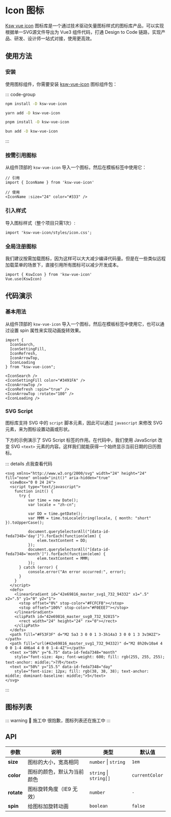 # Icon 图标

[Ksw vue icon](https://sengoku-f.github.io/KSW-vue-icon/) 图标库是一个通过技术驱动矢量图标样式的图标库产品，可以实现根据单一SVG源文件导出为 Vue3 组件代码，打通 Design to Code 链路，实现产品、研发、设计师一站式对接，使用更高效。

## 使用方法

### 安装

使用图标组件，你需要安装 [ksw-vue-icon](https://www.npmjs.com/package/ksw-vue-icon) 图标组件包：

::: code-group

```sh [npm]
npm install -D ksw-vue-icon
```

```sh [yarn]
yarn add -D ksw-vue-icon
```

```sh [pnpm]
pnpm install -D ksw-vue-icon
```

```sh [bun]
bun add -D ksw-vue-icon
```
:::

### 按需引用图标

从组件顶部的 `ksw-vue-icon` 导入一个图标，然后在模板标签中使用它：

```js:line-numbers
// 引用
import { IconName } from 'ksw-vue-icon'

// 使用
<IconName :size="24" color="#333" />
```

### 引入样式

导入图标样式（整个项目只需1次）:

```js:line-numbers
import 'ksw-vue-icon/styles/icon.css';
```

### 全局注册图标

我们建议按需加载图标，因为这样可以大大减少编译代码量。但是在一些类似远程加载菜单的场景下，直接引用所有图标可以减少开发成本。

```js:line-numbers
import { KswIcon } from 'ksw-vue-icon'
Vue.use(KswIcon)
```

## 代码演示

### 基本用法

从组件顶部的 `ksw-vue-icon` 导入一个图标，然后在模板标签中使用它，也可以通过设置 spin 属性来实现动画旋转效果。

<IconSearch />
<IconSettingFill color="#3491FA" />
<IconArrowTop />
<IconRefresh :spin="true" />
<IconArrowTop :rotate="180" />
<IconLoading />

<!-- ::: details 点我查看代码 -->
```js:line-numbers
import {
  IconSearch,
  IconSettingFill,
  IconRefresh,
  IconArrowTop,
  IconLoading
} from "ksw-vue-icon";

<IconSearch />
<IconSettingFill color="#3491FA" />
<IconArrowTop />
<IconRefresh :spin="true" />
<IconArrowTop :rotate="180" />
<IconLoading />
```
<!-- ::: -->


### SVG Script

图标库支持 SVG 中的 `script` 脚本元素，因此可以通过 `javascript` 来修改 SVG 元素，来为图标设置动画或形状。

下方的示例演示了 SVG Script 标签的作用。在代码中，我们使用 JavaScript 改变 SVG `<text>` 元素的内容。这样我们就能获得一个始终显示当前日期的日历图标。

<IconCalendarColor :size="128" />

::: details 点我查看代码
```html:line-numbers {3-22}
<svg xmlns="http://www.w3.org/2000/svg" width="24" height="24" fill="none" onload="init()" aria-hidden="true"
  viewBox="0 0 24 24">
  <script type="text/javascript">
    function init() {
      try {
          var time = new Date();
          var locale = "zh-cn";
          
          var DD = time.getDate();
          var MMM = time.toLocaleString(locale, { month: "short" }).toUpperCase();
          
          document.querySelectorAll("[data-id-feda7348='day']").forEach(function(elem) {
              elem.textContent = DD;
          });
          document.querySelectorAll("[data-id-feda7348='month']").forEach(function(elem) {
              elem.textContent = MMM;
          });
      } catch (error) {
          console.error("An error occurred:", error);
      }
    }
  </script>
  <defs>
    <linearGradient id="42e69816_master_svg1_732_94332" x1=".5" x2=".5" y1="0" y2="1">
      <stop offset="0%" stop-color="#FCFCFB"></stop>
      <stop offset="100%" stop-color="#F0EEE7"></stop>
    </linearGradient>
    <clipPath id="42e69816_master_svg0_732_92815">
      <rect width="24" height="24" rx="0"></rect>
    </clipPath>
  </defs>
  <path fill="#F53F3F" d="M2 5a3 3 0 0 1 3-3h14a3 3 0 0 1 3 3v3H2Z"></path>
  <path fill="url(#42e69816_master_svg1_732_94332)" d="M2 8h20v10a4 4 0 0 1-4 4H6a4 4 0 0 1-4-4Z"></path>
  <text x="50%" y="6.75" data-id-feda7348="month"
    style="font-size: 4px; font-weight: 600; fill: rgb(255, 255, 255); text-anchor: middle;">7月</text>
  <text x="50%" y="15.5" data-id-feda7348="day"
    style="font-size: 12px; fill: rgb(38, 38, 38); text-anchor: middle; dominant-baseline: middle;">5</text>
</svg>
```
:::

## 图标列表

::: warning
🚧 施工中
很抱歉，图标列表还在施工中
:::

<!-- <IconsItem /> -->

## API
| 参数	 | 说明  | 类型  | 默认值 |
| ------------------ | --- | --- | --- |
| **size** | 图标的大小，宽高相同 | `number` &#124; `string` |  `1em` |
| **color** |  图标的颜色，默认为当前颜色 | `string` &#124; `string[]` |  `currentColor` |
| **rotate** | 图标旋转角度（IE9 无效） | `number` | `-` |
| **spin** |  给图标加旋转动画 | `boolean` | `false` |



<script setup>
// import { IconCalendarColor, IconSearch, IconSettingFill, IconRefresh, IconArrowTop, IconLoading } from "ksw-vue-icon";
// import IconsItem from '../../src/components/IconsItem.vue'
</script>

<style scoped>
h2{
  display: flex;
  align-items: center;
  gap: 0.25rem;
}
</style>